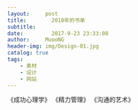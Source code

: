```yaml
---
layout:     post
title:        2018年的书单
subtitle:  
date:         2017-9-23 23:33:08
author:     MuooNG
header-img: img/Design-01.jpg
catalog: true
tags:
    - 素材
    - 设计
    - 网站
---
```


《成功心理学》
《精力管理》
《沟通的艺术》
